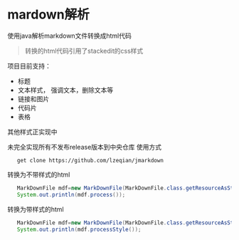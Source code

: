 # mardown解析
使用java解析markdown文件转换成html代码
>转换的html代码引用了stackedit的css样式

项目目前支持：
 - 标题
 - 文本样式， 强调文本，删除文本等
 - 链接和图片
 - 代码片
 - 表格
 
 其他样式正实现中
 
 未完全实现所有不发布release版本到中央仓库
 使用方式
 ```aidl
    get clone https://github.com/lzeqian/jmarkdown
```
转换为不带样式的html
 ```java
    MarkDownFile mdf=new MarkDownFile(MarkDownFile.class.getResourceAsStream("/test.md"));
    System.out.println(mdf.process());
```
转换为带样式的html
 ```java
    MarkDownFile mdf=new MarkDownFile(MarkDownFile.class.getResourceAsStream("/test1.md"));
    System.out.println(mdf.processStyle());
```
 
 